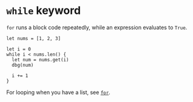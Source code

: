 # `while` keyword

`for` runs a block code repeatedly, while an expression evaluates to
`True`.

```title:Example
let nums = [1, 2, 3]

let i = 0
while i < nums.len() {
  let num = nums.get(i)
  dbg(num)
  
  i += 1
}
```

For looping when you have a list, see
[`for`](./keyword:for.html).
